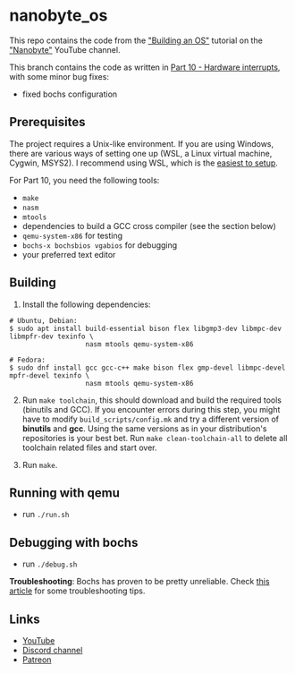 # nanobyte_os
This repo contains the code from the ["Building an OS"](https://www.youtube.com/watch?v=9t-SPC7Tczc&list=PLFjM7v6KGMpiH2G-kT781ByCNC_0pKpPN) tutorial on the ["Nanobyte"](https://www.youtube.com/channel/UCSPIuWADJIMIf9Erf--XAsA) YouTube channel.

This branch contains the code as written in [Part 10 - Hardware interrupts](https://youtu.be/FD48Lx7Rnx0), with some minor bug fixes:

* fixed bochs configuration

## Prerequisites

The project requires a Unix-like environment. If you are using Windows, there are various ways of setting one up (WSL, a Linux virtual machine, Cygwin, MSYS2). I recommend using WSL, which is the [easiest to setup](https://learn.microsoft.com/en-us/windows/wsl/install).

For Part 10, you need the following tools:

* `make`
* `nasm`
* `mtools`
* dependencies to build a GCC cross compiler (see the section below)
* `qemu-system-x86` for testing
* `bochs-x bochsbios vgabios` for debugging
* your preferred text editor

## Building

1. Install the following dependencies:

```
# Ubuntu, Debian:
$ sudo apt install build-essential bison flex libgmp3-dev libmpc-dev libmpfr-dev texinfo \
                   nasm mtools qemu-system-x86
           
# Fedora:
$ sudo dnf install gcc gcc-c++ make bison flex gmp-devel libmpc-devel mpfr-devel texinfo \
                   nasm mtools qemu-system-x86
```

2. Run `make toolchain`, this should download and build the required tools (binutils and GCC). If you encounter errors during this step, you might have to modify `build_scripts/config.mk` and try a different version of **binutils** and **gcc**. Using the same versions as in your distribution's repositories is your best bet. Run `make clean-toolchain-all` to delete all toolchain related files and start over. 

3. Run `make`.

## Running with qemu

* run `./run.sh`

## Debugging with bochs

* run `./debug.sh`

**Troubleshooting**: Bochs has proven to be pretty unreliable. Check [this article](https://github.com/nanobyte-dev/nanobyte_os/wiki/Frequent-issues#bochs-doesnt-work) for some troubleshooting tips.

## Links

* [YouTube](https://www.youtube.com/channel/UCSPIuWADJIMIf9Erf--XAsA)
* [Discord channel](https://discord.gg/RgHc5XrCEw)
* [Patreon](https://www.patreon.com/nanobyte)